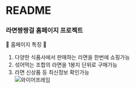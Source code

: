 # README
### 라면짱짱걸 홈페이지 프로젝트

🍜 홈페이지 특징 🍜 </br>
1) 다양한 식품사에서 판매하는 라면을 한번에 쇼핑가능 <br/>
2) 섞어먹는 조합의 라면을 1봉지 단위로 구매가능 <br/>
3) 라면 신상품 등 최신정보 확인가능 <br/>
![와이어프레임](https://user-images.githubusercontent.com/60089838/201479606-6dd0572e-8b6f-40bf-90b5-ded681b68138.jpg)
